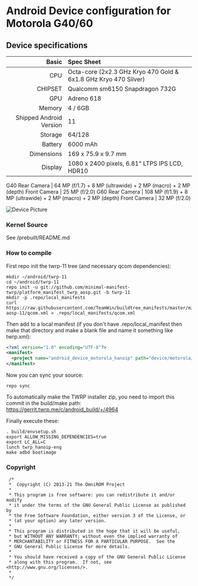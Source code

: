 # Android Device configuration for Motorola G40/60

## Device specifications

Basic   | Spec Sheet
-------:|:-------------------------
CPU     | Octa-core (2x2.3 GHz Kryo 470 Gold & 6x1.8 GHz Kryo 470 Silver)
CHIPSET | Qualcomm sm6150 Snapdragon 732G
GPU     | Adreno 618
Memory  | 4 / 6GB
Shipped Android Version | 11
Storage | 64/128
Battery | 6000 mAh
Dimensions | 169 x 75.9 x 9.7 mm
Display | 1080 x 2400 pixels, 6.81" LTPS IPS LCD, HDR10
G40
Rear Camera  | 64 MP (f/1.7) + 8 MP (ultrawide) + 2 MP (macro) + 2 MP (depth)
Front Camera | 25 MP (f/2.0)
G60
Rear Camera  | 108 MP (f/1.9) + 8 MP (ultrawide) + 2 MP (macro) + 2 MP (depth)
Front Camera | 32 MP (f/2.0)

![Device Picture](https://fdn2.gsmarena.com/vv/pics/motorola/motorola-moto-g40-fusion-2.jpg)

### Kernel Source

See /prebuilt/README.md

### How to compile

First repo init the twrp-11 tree (and necessary qcom dependencies):

```
mkdir ~/android/twrp-11
cd ~/android/twrp-11
repo init -u git://github.com/minimal-manifest-twrp/platform_manifest_twrp_aosp.git -b twrp-11
mkdir -p .repo/local_manifests
curl https://raw.githubusercontent.com/TeamWin/buildtree_manifests/master/min-aosp-11/qcom.xml > .repo/local_manifests/qcom.xml
```

Then add to a local manifest (if you don't have .repo/local_manifest then make that directory and make a blank file and name it something like twrp.xml):

```xml
<?xml version="1.0" encoding="UTF-8"?>
<manifest>
  <project name="android_device_motorola_hanoip" path="device/motorola/hanoip" remote="TeamWin" revision="android-11"/>
</manifest>
```

Now you can sync your source:

```
repo sync
```

To automatically make the TWRP installer zip, you need to import this commit in the build/make path: https://gerrit.twrp.me/c/android_build/+/4964

Finally execute these:

```
. build/envsetup.sh
export ALLOW_MISSING_DEPENDENCIES=true
export LC_ALL=C
lunch twrp_hanoip-eng
make adbd bootimage
```

### Copyright
 ```
  /*
  *  Copyright (C) 2013-21 The OmniROM Project
  *
  * This program is free software: you can redistribute it and/or modify
  * it under the terms of the GNU General Public License as published by
  * the Free Software Foundation, either version 3 of the License, or
  * (at your option) any later version.
  *
  * This program is distributed in the hope that it will be useful,
  * but WITHOUT ANY WARRANTY; without even the implied warranty of
  * MERCHANTABILITY or FITNESS FOR A PARTICULAR PURPOSE.  See the
  * GNU General Public License for more details.
  *
  * You should have received a copy of the GNU General Public License
  * along with this program.  If not, see <http://www.gnu.org/licenses/>.
  *
  */
  ```
